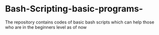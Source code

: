 # Bash-Scripting-basic-programs-
The repository contains codes of basic bash scripts which can help those who are in the beginners level as of now 
